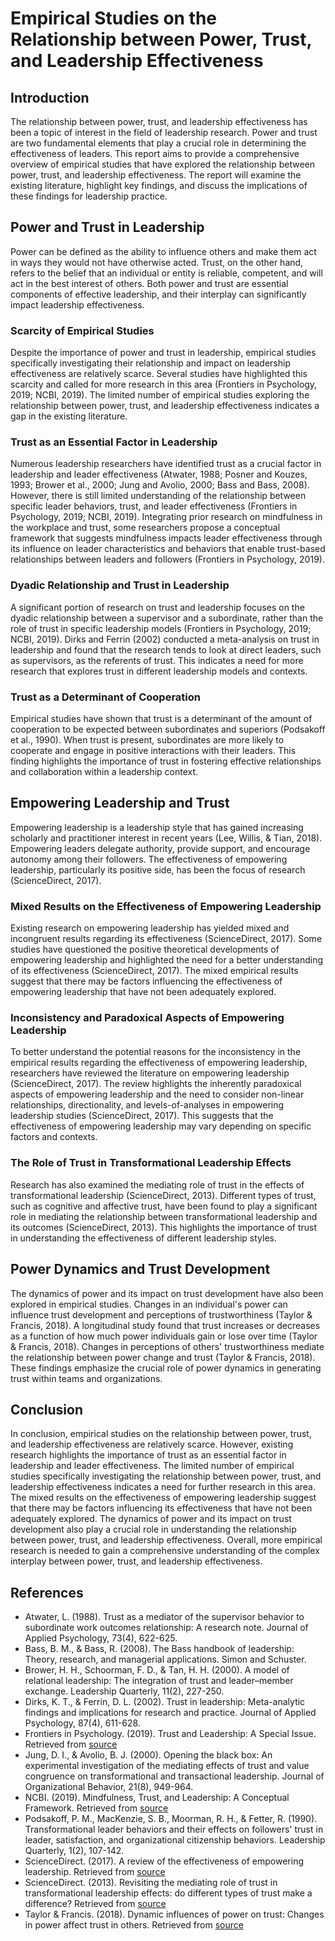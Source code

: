 # Empirical Studies on the Relationship between Power, Trust, and Leadership Effectiveness

## Introduction

The relationship between power, trust, and leadership effectiveness has been a topic of interest in the field of leadership research. Power and trust are two fundamental elements that play a crucial role in determining the effectiveness of leaders. This report aims to provide a comprehensive overview of empirical studies that have explored the relationship between power, trust, and leadership effectiveness. The report will examine the existing literature, highlight key findings, and discuss the implications of these findings for leadership practice.

## Power and Trust in Leadership

Power can be defined as the ability to influence others and make them act in ways they would not have otherwise acted. Trust, on the other hand, refers to the belief that an individual or entity is reliable, competent, and will act in the best interest of others. Both power and trust are essential components of effective leadership, and their interplay can significantly impact leadership effectiveness.

### Scarcity of Empirical Studies

Despite the importance of power and trust in leadership, empirical studies specifically investigating their relationship and impact on leadership effectiveness are relatively scarce. Several studies have highlighted this scarcity and called for more research in this area (Frontiers in Psychology, 2019; NCBI, 2019). The limited number of empirical studies exploring the relationship between power, trust, and leadership effectiveness indicates a gap in the existing literature.

### Trust as an Essential Factor in Leadership

Numerous leadership researchers have identified trust as a crucial factor in leadership and leader effectiveness (Atwater, 1988; Posner and Kouzes, 1993; Brower et al., 2000; Jung and Avolio, 2000; Bass and Bass, 2008). However, there is still limited understanding of the relationship between specific leader behaviors, trust, and leader effectiveness (Frontiers in Psychology, 2019; NCBI, 2019). Integrating prior research on mindfulness in the workplace and trust, some researchers propose a conceptual framework that suggests mindfulness impacts leader effectiveness through its influence on leader characteristics and behaviors that enable trust-based relationships between leaders and followers (Frontiers in Psychology, 2019).

### Dyadic Relationship and Trust in Leadership

A significant portion of research on trust and leadership focuses on the dyadic relationship between a supervisor and a subordinate, rather than the role of trust in specific leadership models (Frontiers in Psychology, 2019; NCBI, 2019). Dirks and Ferrin (2002) conducted a meta-analysis on trust in leadership and found that the research tends to look at direct leaders, such as supervisors, as the referents of trust. This indicates a need for more research that explores trust in different leadership models and contexts.

### Trust as a Determinant of Cooperation

Empirical studies have shown that trust is a determinant of the amount of cooperation to be expected between subordinates and superiors (Podsakoff et al., 1990). When trust is present, subordinates are more likely to cooperate and engage in positive interactions with their leaders. This finding highlights the importance of trust in fostering effective relationships and collaboration within a leadership context.

## Empowering Leadership and Trust

Empowering leadership is a leadership style that has gained increasing scholarly and practitioner interest in recent years (Lee, Willis, & Tian, 2018). Empowering leaders delegate authority, provide support, and encourage autonomy among their followers. The effectiveness of empowering leadership, particularly its positive side, has been the focus of research (ScienceDirect, 2017).

### Mixed Results on the Effectiveness of Empowering Leadership

Existing research on empowering leadership has yielded mixed and incongruent results regarding its effectiveness (ScienceDirect, 2017). Some studies have questioned the positive theoretical developments of empowering leadership and highlighted the need for a better understanding of its effectiveness (ScienceDirect, 2017). The mixed empirical results suggest that there may be factors influencing the effectiveness of empowering leadership that have not been adequately explored.

### Inconsistency and Paradoxical Aspects of Empowering Leadership

To better understand the potential reasons for the inconsistency in the empirical results regarding the effectiveness of empowering leadership, researchers have reviewed the literature on empowering leadership (ScienceDirect, 2017). The review highlights the inherently paradoxical aspects of empowering leadership and the need to consider non-linear relationships, directionality, and levels-of-analyses in empowering leadership studies (ScienceDirect, 2017). This suggests that the effectiveness of empowering leadership may vary depending on specific factors and contexts.

### The Role of Trust in Transformational Leadership Effects

Research has also examined the mediating role of trust in the effects of transformational leadership (ScienceDirect, 2013). Different types of trust, such as cognitive and affective trust, have been found to play a significant role in mediating the relationship between transformational leadership and its outcomes (ScienceDirect, 2013). This highlights the importance of trust in understanding the effectiveness of different leadership styles.

## Power Dynamics and Trust Development

The dynamics of power and its impact on trust development have also been explored in empirical studies. Changes in an individual's power can influence trust development and perceptions of trustworthiness (Taylor & Francis, 2018). A longitudinal study found that trust increases or decreases as a function of how much power individuals gain or lose over time (Taylor & Francis, 2018). Changes in perceptions of others' trustworthiness mediate the relationship between power change and trust (Taylor & Francis, 2018). These findings emphasize the crucial role of power dynamics in generating trust within teams and organizations.

## Conclusion

In conclusion, empirical studies on the relationship between power, trust, and leadership effectiveness are relatively scarce. However, existing research highlights the importance of trust as an essential factor in leadership and leader effectiveness. The limited number of empirical studies specifically investigating the relationship between power, trust, and leadership effectiveness indicates a need for further research in this area. The mixed results on the effectiveness of empowering leadership suggest that there may be factors influencing its effectiveness that have not been adequately explored. The dynamics of power and its impact on trust development also play a crucial role in understanding the relationship between power, trust, and leadership effectiveness. Overall, more empirical research is needed to gain a comprehensive understanding of the complex interplay between power, trust, and leadership effectiveness.

## References

- Atwater, L. (1988). Trust as a mediator of the supervisor behavior to subordinate work outcomes relationship: A research note. Journal of Applied Psychology, 73(4), 622-625.
- Bass, B. M., & Bass, R. (2008). The Bass handbook of leadership: Theory, research, and managerial applications. Simon and Schuster.
- Brower, H. H., Schoorman, F. D., & Tan, H. H. (2000). A model of relational leadership: The integration of trust and leader–member exchange. Leadership Quarterly, 11(2), 227-250.
- Dirks, K. T., & Ferrin, D. L. (2002). Trust in leadership: Meta-analytic findings and implications for research and practice. Journal of Applied Psychology, 87(4), 611-628.
- Frontiers in Psychology. (2019). Trust and Leadership: A Special Issue. Retrieved from [source](https://www.frontiersin.org/journals/psychology/articles/10.3389/fpsyg.2019.01588/full)
- Jung, D. I., & Avolio, B. J. (2000). Opening the black box: An experimental investigation of the mediating effects of trust and value congruence on transformational and transactional leadership. Journal of Organizational Behavior, 21(8), 949-964.
- NCBI. (2019). Mindfulness, Trust, and Leadership: A Conceptual Framework. Retrieved from [source](https://www.ncbi.nlm.nih.gov/pmc/articles/PMC6636395/)
- Podsakoff, P. M., MacKenzie, S. B., Moorman, R. H., & Fetter, R. (1990). Transformational leader behaviors and their effects on followers' trust in leader, satisfaction, and organizational citizenship behaviors. Leadership Quarterly, 1(2), 107-142.
- ScienceDirect. (2017). A review of the effectiveness of empowering leadership. Retrieved from [source](https://www.sciencedirect.com/science/article/pii/S1048984317300607)
- ScienceDirect. (2013). Revisiting the mediating role of trust in transformational leadership effects: do different types of trust make a difference? Retrieved from [source](https://www.sciencedirect.com/science/article/pii/S104898431300006X)
- Taylor & Francis. (2018). Dynamic influences of power on trust: Changes in power affect trust in others. Retrieved from [source](https://www.tandfonline.com/doi/full/10.1080/21515581.2018.1552591)